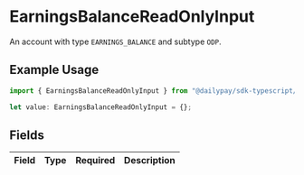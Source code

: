 # EarningsBalanceReadOnlyInput

An account with type `EARNINGS_BALANCE` and subtype `ODP`.

## Example Usage

```typescript
import { EarningsBalanceReadOnlyInput } from "@dailypay/sdk-typescript/models";

let value: EarningsBalanceReadOnlyInput = {};
```

## Fields

| Field       | Type        | Required    | Description |
| ----------- | ----------- | ----------- | ----------- |